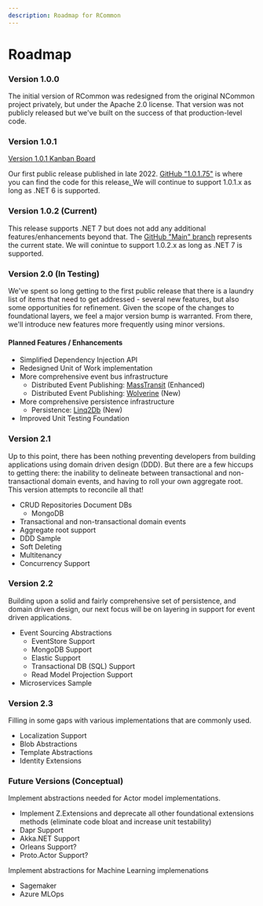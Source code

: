```yaml
---
description: Roadmap for RCommon
---
```


# Roadmap

### Version 1.0.0

The initial version of RCommon was redesigned from the original NCommon project privately, but under the Apache 2.0 license. That version was not publicly released but we've built on the success of that production-level code.&#x20;

### Version 1.0.1&#x20;

[Version 1.0.1 Kanban Board](https://github.com/RCommon-Team/RCommon/projects/1)

Our first public release published in late 2022. [GitHub "1.0.1.75"](https://github.com/RCommon-Team/RCommon) is where you can find the code for this release[. ](https://github.com/RCommon-Team/RCommon/tree/v1.0.1.75)We will continue to support 1.0.1.x as long as .NET 6 is supported.

### Version 1.0.2 (Current)

This release supports .NET 7 but does not add any additional features/enhancements beyond that. The [GitHub "Main" branch](https://github.com/RCommon-Team/RCommon/tree/main) represents the current state. We will conintue to support 1.0.2.x as long as .NET 7 is supported.&#x20;

### Version 2.0 (In Testing)

We've spent so long getting to the first public release that there is a laundry list of items that need to get addressed - several new features, but also some opportunities for refinement. Given the scope of the changes to foundational layers, we feel a major version bump is warranted.  From there, we'll introduce new features more frequently using minor versions.&#x20;

#### Planned Features / Enhancements

* Simplified Dependency Injection API
* Redesigned Unit of Work implementation
* More comprehensive event bus infrastructure
  * Distributed Event Publishing: [MassTransit](https://masstransit.io/) (Enhanced)
  * Distributed Event Publishing: [Wolverine](https://wolverine.netlify.app/) (New)
* More comprehensive persistence infrastructure
  * Persistence: [Linq2Db](https://linq2db.github.io/index.html) (New)
* Improved Unit Testing Foundation

### Version 2.1

Up to this point, there has been nothing preventing developers from building applications using domain driven design (DDD). But there are a few hiccups to getting there: the inability to delineate between transactional and non-transactional domain events, and having to roll your own aggregate root. This version attempts to reconcile all that!

* CRUD Repositories Document DBs
  * MongoDB
* Transactional and non-transactional domain events
* Aggregate root support
* DDD Sample
* Soft Deleting
* Multitenancy
* Concurrency Support

### Version 2.2

Building upon a solid and fairly comprehensive set of persistence, and domain driven design, our next focus will be on layering in support for event driven applications.&#x20;

* Event Sourcing Abstractions
  * EventStore Support
  * MongoDB Support
  * Elastic Support
  * Transactional DB (SQL) Support
  * Read Model Projection Support
* Microservices Sample

### Version 2.3

Filling in some gaps with various implementations that are commonly used.&#x20;

* Localization Support
* Blob Abstractions
* Template Abstractions
* Identity Extensions

### Future Versions (Conceptual)

Implement abstractions needed for Actor model implementations.&#x20;

* Implement Z.Extensions and deprecate all other foundational extensions methods (eliminate code bloat and increase unit testability)
* Dapr Support
* Akka.NET Support
* Orleans Support?
* Proto.Actor Support?

Implement abstractions for Machine Learning implemenations

* Sagemaker
* Azure MLOps

